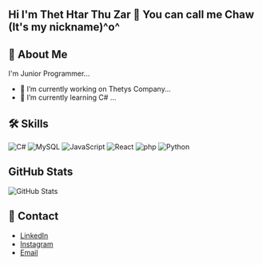 ## Hi I'm Thet Htar Thu Zar 👋 You can call me Chaw (It's my nickname)^o^

## 🚀 About Me
I'm Junior Programmer...
- 🔭 I’m currently working on Thetys Company...
- 🌱 I’m currently learning C# ...


## 🛠️ Skills
![C#](https://img.shields.io/badge/-C%23-239120?style=for-the-badge&logo=csharp&logoColor=white) 
![MySQL](https://img.shields.io/badge/-MySQL-4479A1?style=for-the-badge&logo=mysql&logoColor=white) 
![JavaScript](https://img.shields.io/badge/-JavaScript-F7DF1E?style=for-the-badge&logo=javascript&logoColor=black) 
![React](https://img.shields.io/badge/-React-61DAFB?style=for-the-badge&logo=react&logoColor=black) 
![php](https://img.shields.io/badge/-php-61DAFB?style=for-the-badge&logo=php&logoColor=black) 
![Python](https://img.shields.io/badge/-Python-3776AB?style=for-the-badge&logo=python&logoColor=white)


## GitHub Stats
![GitHub Stats](https://github-readme-stats.vercel.app/api?username=Thet-Htar-Thu-Zar&show_icons=true&hide_title=true&count_private=true&hide=prs&theme=radical)

## 🔗 Contact
- [LinkedIn](https://www.linkedin.com/in/thet-htar-thu-zar-427a3b288/)
- [Instagram](https://www.instagram.com/chaw_1712/profilecard/?igsh=MWdvZXg3Mm1iYnF1cg==)
- [Email](mailto:thethtarthuzar648@gmail.com)
<!--
**Thet-Htar-Thu-Zar/Thet-Htar-Thu-Zar** is a ✨ _special_ ✨ repository because its `README.md` (this file) appears on your GitHub profile.

Here are some ideas to get you started:

- 🔭 I’m currently working on ...
- 🌱 I’m currently learning ...
- 👯 I’m looking to collaborate on ...
- 🤔 I’m looking for help with ...
- 💬 Ask me about ...
- 📫 How to reach me: ...
- 😄 Pronouns: ...
- ⚡ Fun fact: ...
-->
